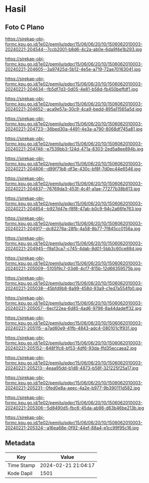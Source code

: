 # Hasil

## Foto C Plano

https://sirekap-obj-formc.kpu.go.id/1e02/pemilu/pdpr/15/06/06/20/10/1506062010003-20240221-204544--7ccb2001-b8d6-4c2a-ab0e-6da9f4e1b293.jpg

https://sirekap-obj-formc.kpu.go.id/1e02/pemilu/pdpr/15/06/06/20/10/1506062010003-20240221-204605--3a97425d-5b12-4e5e-a719-72ae70163041.jpg

https://sirekap-obj-formc.kpu.go.id/1e02/pemilu/pdpr/15/06/06/20/10/1506062010003-20240221-204634--fb5df7d3-0d05-4e81-b58d-fb450beffdf1.jpg

https://sirekap-obj-formc.kpu.go.id/1e02/pemilu/pdpr/15/06/06/20/10/1506062010003-20240221-204652--aca9e57a-30c9-4ca9-bedd-895a11565a5d.jpg

https://sirekap-obj-formc.kpu.go.id/1e02/pemilu/pdpr/15/06/06/20/10/1506062010003-20240221-204723--36bed30a-4491-4e3a-a790-8068df745a81.jpg

https://sirekap-obj-formc.kpu.go.id/1e02/pemilu/pdpr/15/06/06/20/10/1506062010003-20240221-204748--e7539bb3-124d-471a-8303-2ed5a8ee894b.jpg

https://sirekap-obj-formc.kpu.go.id/1e02/pemilu/pdpr/15/06/06/20/10/1506062010003-20240221-204806--d99f71b8-df3e-430c-bf8f-7d0ec44e6546.jpg

https://sirekap-obj-formc.kpu.go.id/1e02/pemilu/pdpr/15/06/06/20/10/1506062010003-20240221-204837--76769da3-453f-4c4f-a1ae-77277b38b613.jpg

https://sirekap-obj-formc.kpu.go.id/1e02/pemilu/pdpr/15/06/06/20/10/1506062010003-20240221-204854--b927d47e-f8f8-47ab-b0c9-94c2a66fe763.jpg

https://sirekap-obj-formc.kpu.go.id/1e02/pemilu/pdpr/15/06/06/20/10/1506062010003-20240221-204917--dc82276a-28fb-4a58-8b77-7f845cc0156a.jpg

https://sirekap-obj-formc.kpu.go.id/1e02/pemilu/pdpr/15/06/06/20/10/1506062010003-20240221-204945--f9a13ca7-c745-4dab-8d01-5bb3c60ce88d.jpg

https://sirekap-obj-formc.kpu.go.id/1e02/pemilu/pdpr/15/06/06/20/10/1506062010003-20240221-205009--5105f9c7-03d6-4cf7-815b-12d66359575b.jpg

https://sirekap-obj-formc.kpu.go.id/1e02/pemilu/pdpr/15/06/06/20/10/1506062010003-20240221-205038--45bfd9b8-8a99-458d-93a9-c1ed7a554fb0.jpg

https://sirekap-obj-formc.kpu.go.id/1e02/pemilu/pdpr/15/06/06/20/10/1506062010003-20240221-205057--6ecf22ea-6d85-4ad6-9798-8a44dadeff32.jpg

https://sirekap-obj-formc.kpu.go.id/1e02/pemilu/pdpr/15/06/06/20/10/1506062010003-20240221-205115--a7ad60e9-41fb-4843-adc4-080101c1f931.jpg

https://sirekap-obj-formc.kpu.go.id/1e02/pemilu/pdpr/15/06/06/20/10/1506062010003-20240221-205152--848f1fc8-bf53-4df6-93da-ffd35eccaea2.jpg

https://sirekap-obj-formc.kpu.go.id/1e02/pemilu/pdpr/15/06/06/20/10/1506062010003-20240221-205213--4eaa95dd-b1d8-4873-b58f-321225f25a17.jpg

https://sirekap-obj-formc.kpu.go.id/1e02/pemilu/pdpr/15/06/06/20/10/1506062010003-20240221-205231--0fed0e8a-aeec-4a2e-b977-9b390111d582.jpg

https://sirekap-obj-formc.kpu.go.id/1e02/pemilu/pdpr/15/06/06/20/10/1506062010003-20240221-205306--5d8490d5-fbc6-45da-ab98-d63b46be213b.jpg

https://sirekap-obj-formc.kpu.go.id/1e02/pemilu/pdpr/15/06/06/20/10/1506062010003-20240221-205324--a16ea68e-0f92-44ef-88a4-e1cc99f95c16.jpg


## Metadata

| Key        | Value               |
| ---------- | ------------------- |
| Time Stamp | 2024-02-21 21:04:17 |
| Kode Dapil | 1501                |



